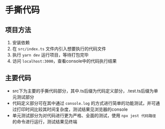 # 手撕代码

## 项目方法
1. 安装依赖
2. 在 ` src/index.ts ` 文件内引入想要执行的代码文件 
3. 执行 ` yarn dev ` 运行项目，等待打包完毕
4. 访问 ` localhost:3000 `，查看console中的代码执行结果

## 主要代码
* src下为主要的手撕代码部分，其中.ts后缀为代码定义部分，.test.ts后缀为单元测试部分
* 代码定义部分可在其中通过 ` console.log ` 的方式进行简单的功能测试，并可通过打印时间比较其时间复杂度，测试结果见浏览器的console
* 单元测试部分为对代码进行更为严格、全面的测试，使用 ` npx jest 代码路径 ` 的命令进行运行，测试结果见终端